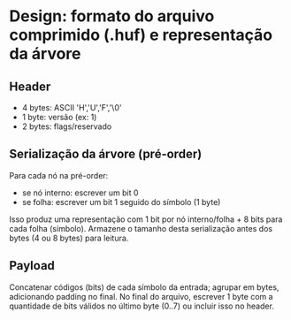 # Design: formato do arquivo comprimido (.huf) e representação da árvore

## Header
- 4 bytes: ASCII 'H','U','F','\0'
- 1 byte: versão (ex: 1)
- 2 bytes: flags/reservado

## Serialização da árvore (pré-order)
Para cada nó na pré-order:
- se nó interno: escrever um bit 0
- se folha: escrever um bit 1 seguido do símbolo (1 byte)

Isso produz uma representação com 1 bit por nó interno/folha + 8 bits para cada folha (símbolo).
Armazene o tamanho desta serialização antes dos bytes (4 ou 8 bytes) para leitura.

## Payload
Concatenar códigos (bits) de cada símbolo da entrada; agrupar em bytes, adicionando padding no final.
No final do arquivo, escrever 1 byte com a quantidade de bits válidos no último byte (0..7) ou incluir isso no header.
